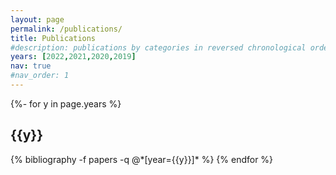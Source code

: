 ```yaml
---
layout: page
permalink: /publications/
title: Publications
#description: publications by categories in reversed chronological order. generated by jekyll-scholar.
years: [2022,2021,2020,2019]
nav: true
#nav_order: 1
---
```

<!-- _pages/publications.md -->
<div class="publications">

{%- for y in page.years %}
  <h2 class="year">{{y}}</h2>
  {% bibliography -f papers -q @*[year={{y}}]* %}
{% endfor %}

</div>
